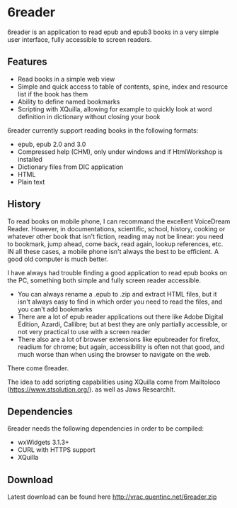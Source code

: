 # 6reader
6reader is an application to read epub and epub3 books in a very simple user interface, fully accessible to screen readers.

## Features

- Read books in a simple web view
- Simple and quick access to table of contents, spine, index and resource list if the book has them
- Ability to define named bookmarks
- Scripting with XQuilla, allowing for example to quickly look at word definition in dictionary without closing your book

6reader currently support reading books in the following formats:

- epub, epub 2.0 and 3.0
- Compressed help (CHM), only under windows and if HtmlWorkshop is installed
- Dictionary files from DIC application
- HTML
- Plain text

## History
To read books on mobile phone, I can recommand the excellent VoiceDream Reader.
However, in documentations, scientific, school, history, cooking or whatever other book that isn't fiction, reading may not be linear: you need to bookmark, jump ahead, come back, read again, lookup references, etc.
IN all these cases, a mobile phone isn't always the best to be efficient. A good old computer is much better.

I have always had trouble finding a good application to read epub books on the PC, something both simple and fully screen reader accessible.

- You can always rename a .epub to .zip and extract HTML files, but it isn't always easy to find in which order you need to read the files, and you can't add bookmarks
- There are a lot of epub reader applications out there like Adobe Digital Edition, Azardi, Callibre; but at best they are only partially accessible, or not very practical to use with a screen reader
- There also are a lot of browser extensions like epubreader for firefox, readium for chrome; but again, accessibility is often not that good, and much worse than when using the browser to navigate on the web.

There come 6reader.

The idea to add scripting capabilities using XQuilla come from Mailtoloco (https://www.stsolution.org/).
as well as Jaws ResearchIt.

## Dependencies
6reader needs the following dependencies in order to be compiled:

- wxWidgets 3.1.3+
- CURL with HTTPS support
- XQuilla

## Download
Latest download can be found here
http://vrac.quentinc.net/6reader.zip
